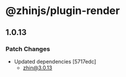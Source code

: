 # @zhinjs/plugin-render

## 1.0.13

### Patch Changes

- Updated dependencies [5717edc]
  - zhin@3.0.13
